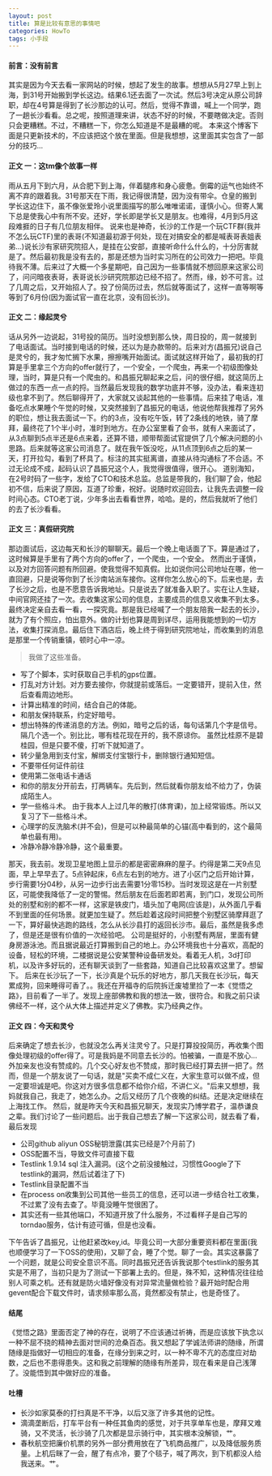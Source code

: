 ```yaml
---
layout: post
title: 算是比较有意思的事情吧 
categories: HowTo
tags: 小手段
---
```


#### 前言：没有前言
其实是因为今天去看一家网站的时候，想起了发生的故事。想想从5月27早上到上海，到31号开始搬到学长这边。结果6.1还去面了一次试。然后3号决定从原公司辞职，却在4号算是得到了长沙那边的认可。然后，觉得不靠谱，喊上一个同学，跑了一趟长沙看看。总之呢，按照道理来讲，状态不好的时候，不要瞎做决定。否则只会更糟糕。不过，不糟糕一下，你怎么知道是不是最糟的呢。
本来这个博客下面是只更新技术的，不应该把这个放在里面。但是我想想，这里面其实包含了一部分的技巧...


#### 正文 一：这tm像个故事一样
雨从五月下到六月，从合肥下到上海，伴着腿疼和身心疲惫。倒霉的运气也始终不离不弃的跟着我。31号那天在下雨，我记得很清楚，因为没有带伞。仓皇的搬到学长这边住下，虽不像张爱玲小说里面描写的那么唯唯诺诺，谨慎小心。但寄人篱下总是使我心中有所不安。还好，学长即是学长又是朋友。也难得，4月到5月这段难捱的日子有几位朋友相伴。
说来也是神奇，长沙的工作是一个玩CTF群(我并不怎么玩CTF)里的表哥(不知道最初源于何处，现在对搞安全的都是喊表哥表姐表弟...)说长沙有家研究院招人，是挂在公安部，直接听命什么什么的，十分厉害就是了。然后最初我是没有去的，那是还想为当时实习所在的公司效力一把吧。毕竟待我不薄。后来过了大概一个多星期吧，自己因为一些事情就不想回原来这家公司了，问问暗夜表哥，表哥说长沙研究院那边已经不招了。然而，缘，妙不可言。过了几周之后，又开始招人了。投了份简历过去，然后就等面试了，这样一直等啊等等到了6月份(因为面试官一直在北京，没有回长沙)。
#### 正文 二：缘起灵兮
话从另外一边说起，31号投的简历。当时没想到那么快，周日投的，周一就接到了电话面试。当时接到电话的时候，还以为是办款带的。后来对方(昌振兄)说自己是灵兮的，我才匆忙搁下水果，擦擦嘴开始面试。面试就这样开始了，最初我的打算是手里拿三个方向的offer就行了，一个安全，一个爬虫，再来一个初级图像处理，当时，算是只有一个爬虫的。和昌振兄聊起来之后，问的很仔细，就这简历上做过的东西一点一点的捋。当然最后发现我的数学功底并不够，没办法，看来连初级也拿不到了。然后聊得开了，大家就又谈起其他的一些事情。后来挂了电话，准备吃点水果睡个午觉的时候，又突然接到了昌振兄的电话，他说他帮我推荐了另外的职位，想让我去面试一下。约的3点，没有吃午饭，转了2条线的地铁，骑了摩拜，最终花了1个半小时，准时到地方。在办公室里看了会书，就有人来面试了，从3点聊到5点半还是6点来着，还算不错，顺带帮面试官提供了几个解决问题的小思路。后来就等这家公司消息了。就在我午饭没吃，从11点顶到6点之后的某一天，打开拉勾，看到了杯具了。标注的其实挺离谱，直接从待沟通标了不合适。不过无论成不成，起码认识了昌振兄这个人，我觉得很值得，很开心。
道别海知，在2号时码了一些字，发给了CTO和技术总监。总监是带我的，我们聊了会，他起初不信，后来说了原因，互道了珍重，祝好。说随时欢迎回去，让我先去调整一段时间心态。CTO老丁说，少年多出去看看世界，哈哈。是的，然后我就听了他们的去了长沙看看。
#### 正文 三：真假研究院
那边面试后，这边每天和长沙的聊聊天。最后一个晚上电话面了下。算是通过了，这时候算是手里有了两个方向的offer了，一个爬虫，一个安全。
然而出于谨慎，以及对方回答问题有所回避。使我觉得不知真假。比如说你问公司地址在哪，他一直回避，只是说等你到了长沙南站派车接你。这样你怎么放心的下。后来也是，去了长沙之后，也是不愿意告诉我地址。只是说去了就准备入职了。实在让人生疑，中间官网还挂了一次。去收集这家公司的信息，主要成员的信息又收集不到太多。最终决定亲自去看一看，一探究竟。那是我已经喊了一个朋友陪我一起去的长沙，就为了有个照应，怕出意外。做的计划也算是周到详尽，运用我能想到的一切方法，收集打探消息。最后住下酒店后，晚上终于得到研究院地址，而收集到的消息是那里一个传销重镇，顿时心中一凉。

> 我做了这些准备。

* 写了个脚本，实时获取自己手机的gps位置。
* 打乱对方计划。对方要去接你，你就提前或落后。一定要错开，提前入住，然后查看周边地形。
* 计算出精准的时间，结合自己的体能。
* 和朋友保持联系，约定好暗号。 
* 想出特殊的传递消息的方法。例如，暗号之后的话，每句话第几个字是信号。隔几个选一个。别比比，哪有桂花现在开的，我不原谅你。 虽然比桂原不是碧桂园，但是只要不傻，打听下就知道了。
* 转少量急用到支付宝，解绑支付宝银行卡，删除银行通知短信。
* 不要带任何证件前往
* 使用第二张电话卡通话
* 和你的朋友分开前去，打两辆车。先后到，然后就看你朋友给不给力了，伪装成陌生人。
* 学一些格斗术。 由于我本人上过几年的散打(体育课)，加上经常锻炼。所以又复习了下一些格斗术。
* 心理学的反洗脑术(并不会)，但是可以种最简单的心锚(高中看到的，这个最简单也最有用)。
* 冷静冷静冷静冷静，这个最重要。

那天，我去前。发现卫星地图上显示的都是密密麻麻的屋子。约得是第二天9点见面，早上早早去了。5点钟起床，6点左右到的地方。进了小区门之后开始计算，步行需要1分04秒，从另一边步行出去需要1分零15秒。当时发现这是在一片别墅区，可能使我降低了一定的警惕。然后朋友在后面若即若离，到门口，发现公司所处的别墅和别的都不一样，这家是铁皮门，墙头加了电网(应该是)，从外面几乎看不到里面的任何场景。就更加生疑了。然后趁着这段时间把整个别墅区骑摩拜逛了一下，算好最快逃跑的路线，怎么从长沙县打的返回长沙市。最后，虽然是我多虑了，但是还是很有价值的一次经验吧。
公司是挺好的，小别墅有两层，里面有健身房游泳池。而且据说最近打算搬到自己的地上。办公环境我也十分喜欢，高配的设备，轻松的环境，二楼据说是公安某警种设备研发处。看着无人机，3d打印机，以及许多好玩的，还有聊天谈到了一些套路，知道自己比较喜欢这里了。想留下。
后来在长沙玩了一下，长沙真是个玩乐的好地方，那几天我在长沙玩，每天累成狗，回来睡得可香了。。我还在开福寺的后院拆迁废墟里捡了一本《觉悟之路》，目前看了一半了。发现上座部佛教和我的想法一致，很符合。和我之前只读佛经不一样，这个从大体上描述并定义了佛教。实乃经典之作。
#### 正文 四：今天和灵兮
后来确定了想去长沙，也就没怎么再关注灵兮了。只是打算投投简历，再收集个图像处理初级的offer得了。可是我妈是不同意去长沙的。怕被骗，一直是不放心...外加亲友也没有赞成的。几个交心好友也不赞成，那时我已经打算去拼一把了。然而，但是一个朋友说了一句话，就是"买卖不成仁义在，大家生意可以做不成，但一定要坦诚是吧。你这对方很多信息都不给你介绍，不讲仁义。"后来又想想，我妈就我自己，我走了，她怎么办。之后又经历了几个夜晚的纠结。还是决定继续在上海找工作。
然后，就是昨天今天和昌振兄聊天，发现实乃博学君子，温恭谦良之辈。我们讨论了一些问题后。出于我自己想去了解一下这家公司，就去看了看，最后发现

* 公司github aliyun OSS秘钥泄露(其实已经是7个月前了)
* OSS配置不当，导致文件可直接下载
* Testlink 1.9.14 sql 注入漏洞。(这个之前没接触过，习惯性Google了下testlink的漏洞，然后试着注了下)
* Testlink目录配置不当
* 在process on收集到公司其他一些员工的信息，还可以进一步结合社工收集，不过累了没有去查了。毕竟没睡午觉很困了。
* 其实还有一些其他端口，不知道开放了什么服务，不过看样子是自己写的torndao服务，估计有迹可循，但是也没看。

下午告诉了昌振兄，让他赶紧改key,id。毕竟公司一大部分重要资料都在里面(我也顺便学习了一下OSS的使用)，又聊了会，睡了个觉。聊了一会。其实这暴露了一个问题，就是公司安全意识不高。同时昌振兄还告诉我说那个testlink的服务其实是不用了，当初只是为了测试一下部署上去的。但是，殊不知，这种情况往往给别人可乘之机。还有就是防火墙好像没有对异常流量做检验？最开始时配合用gevent配合下载文件时，请求频率那么高，竟然都没有禁止，也是奇怪了。

#### 结尾
《觉悟之路》里面否定了神的存在，说明了不应该通过祈祷，而是应该放下执念以一种不屈不挠的精神去面对世间的沧桑百态。我又想起了学诚法师讲的随缘，所谓随缘是指做好一切相应的准备，在缘分到来之时，以一种不卑不亢的态度应对劫数，之后也不患得患失。这和我之前理解的随缘有所差异，现在看来是自己浅薄了。没能悟到其中做好应的准备。
#### 吐槽
* 长沙如家莫泰的打扫真是不干净，以后又涨了许多其他的记性。
* 滴滴垄断后，打车平台有一种任其鱼肉的感觉，对于共享单车也是，摩拜又难骑，又不灵活，长沙骑了几次都是显示骑行中，其实根本没解锁，艹。
* 春秋航空把廉价机票的另外一部分费用放在了飞机商品推广，以及降低服务质量。上机后眯了一会，醒了有点冷，要了个毯子，喊了两次，到下机都没人给我送来。艹。